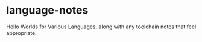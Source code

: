 # language-notes
Hello Worlds for Various Languages, along with any toolchain notes that feel appropriate. 
